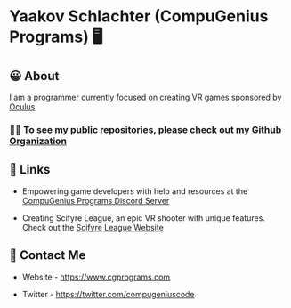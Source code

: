 # Yaakov Schlachter (CompuGenius Programs) 🖥️

## 😀 About
I am a programmer currently focused on creating VR games sponsored by [Oculus](https://www.oculus.com)

### 👨‍💻 To see my public repositories, please check out my [Github Organization](https://github.com/CompuGenius-Programs)

## 🔗 Links
- Empowering game developers with help and resources at the [CompuGenius Programs Discord Server](https://discord.gg/4gc5fQf)

- Creating Scifyre League, an epic VR shooter with unique features. Check out the [Scifyre League Website](https://scifyre.cgprograms.com)


## 📧 Contact Me

- Website - https://www.cgprograms.com

- Twitter - https://twitter.com/compugeniuscode
